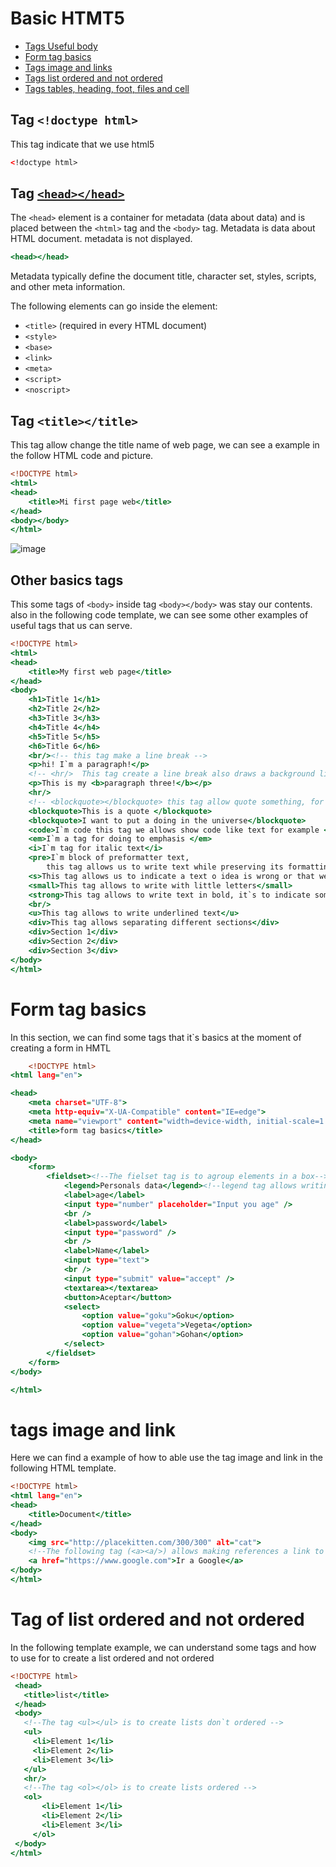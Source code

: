 # Basic HTMT5 

- [Tags Useful body](https://github.com/smars1/Learning-JavaScript-/blob/main/Basic_HTML.md#other-basics-tags)
- [Form tag basics](https://github.com/smars1/Learning-JavaScript-/blob/main/Basic_HTML.md#form-tag-basics)
- [Tags image and links]()
- [Tags list ordered and not ordered]()
- [Tags tables, heading, foot, files and cell]()

## Tag ``<!doctype html>``
This tag indicate that we use html5
```.html
<!doctype html>
```

## Tag [``<head></head>``](https://www.w3schools.com/tags/tag_head.asp)
The ``<head>`` element is a container for metadata (data about data) and is placed between the ``<html>`` tag and the ``<body>`` tag.
Metadata is data about HTML document. metadata is not displayed.
```.html
<head></head>
```
Metadata typically define the document title, character set, styles, scripts, and other meta information.

The following elements can go inside the <head> element:

- ``<title>`` (required in every HTML document)
- ``<style>``
- ``<base>``
- ``<link>``
- ``<meta>``
- ``<script>``
- ``<noscript>``

## Tag ``<title></title>``
This tag allow change the title name of web page, we can see a example in the follow HTML code and picture.

```.html
<!DOCTYPE html>
<html>
<head>
    <title>Mi first page web</title>
</head>
<body></body>
</html>

```
![image](https://user-images.githubusercontent.com/42829215/181365422-bf10f00b-fffc-4e4d-8168-04727e1db8cf.png)

## Other basics tags 
This some tags of ``<body>`` inside tag ``<body></body>`` was stay our contents.
also in the following code template, we can see some other examples of useful tags that us can serve.
```.html
<!DOCTYPE html>
<html>
<head>
    <title>My first web page</title>
</head>
<body>
    <h1>Title 1</h1>
    <h2>Title 2</h2>
    <h3>Title 3</h3>
    <h4>Title 4</h4>
    <h5>Title 5</h5>
    <h6>Title 6</h6>
    <br/><!-- this tag make a line break -->
    <p>hi! I`m a paragraph!</p>
    <!-- <hr/>  This tag create a line break also draws a background line -->
    <p>This is my <b>paragraph three!</b></p>
    <hr/>
    <!-- <blockquote></blockquote> this tag allow quote something, for example a author.  -->
    <blockquote>This is a quote </blockquote>
    <blockquote>I want to put a doing in the universe</blockquote>
    <code>I`m code this tag we allows show code like text for example <p>Hellow Word</p> </code>
    <em>I`m a tag for doing to emphasis </em>
    <i>I`m tag for italic text</i>
    <pre>I`m block of preformatter text,
        this tag allows us to write text while preserving its formatting </pre>
    <s>This tag allows us to indicate a text o idea is wrong or that we change of idea</s>
    <small>This tag allows to write with little letters</small>
    <strong>This tag allows to write text in bold, it`s to indicate something important </strong>
    <br/>
    <u>This tag allows to write underlined text</u>
    <div>This tag allows separating different sections</div>
    <div>Section 1</div>
    <div>Section 2</div>
    <div>Section 3</div>
</body>
</html>

```

# Form tag basics

In this section, we can find some tags that it`s basics at the moment of creating a form in HMTL
    
```.html
    <!DOCTYPE html>
<html lang="en">

<head>
    <meta charset="UTF-8">
    <meta http-equiv="X-UA-Compatible" content="IE=edge">
    <meta name="viewport" content="width=device-width, initial-scale=1.0">
    <title>form tag basics</title>
</head>

<body>
    <form>
        <fieldset><!--The fielset tag is to agroup elements in a box-->
            <legend>Personals data</legend><!--legend tag allows writing a legend for the box created by fieldset tag-->
            <label>age</label>
            <input type="number" placeholder="Input you age" />
            <br />
            <label>password</label>
            <input type="password" />
            <br />
            <label>Name</label>
            <input type="text">
            <br />
            <input type="submit" value="accept" />
            <textarea></textarea>
            <button>Aceptar</button>
            <select>
                <option value="goku">Goku</option>
                <option value="vegeta">Vegeta</option>
                <option value="gohan">Gohan</option>
            </select>
        </fieldset>
    </form>
</body>

</html>
```

# tags image and link

Here we can find a example of how to able use the tag image and link in the following HTML template.

```.html
<!DOCTYPE html>
<html lang="en">
<head>
    <title>Document</title>
</head>
<body>
    <img src="http://placekitten.com/300/300" alt="cat">
    <!--The following tag (<a><a/>) allows making references a link to go to another website -->>
    <a href="https://www.google.com">Ir a Google</a> 
</body>
</html>
```
    
# Tag of list ordered and not ordered
    
In the following template example, we can understand some tags and how to use for to create a list ordered and not ordered 
    
 ```.html
 <!DOCTYPE html>
  <head>
    <title>list</title>
  </head>
  <body>
    <!--The tag <ul></ul> is to create lists don`t ordered -->
    <ul>
      <li>Element 1</li>
      <li>Element 2</li>
      <li>Element 3</li>
    </ul>
    <hr/>
    <!--The tag <ol></ol> is to create lists ordered -->
    <ol>
        <li>Element 1</li>
        <li>Element 2</li>
        <li>Element 3</li>
      </ol>
  </body>
</html>
```
    
